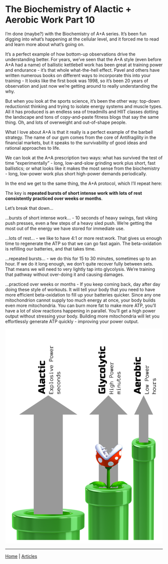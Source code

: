 # The Biochemistry of Alactic + Aerobic Work Part 10

I’m done (maybe?) with the Biochemistry of A+A series. It’s been fun digging into what’s happening at the cellular level, and it forced me to read and learn more about what’s going on.

It’s a perfect example of how bottom-up observations drive the understanding better. For years, we’ve seen that the A+A style (even before A+A had a name) of ballistic kettlebell work has been great at training power and endurance - it’s that whole what-the-hell effect. Pavel and others have written numerous books on different ways to incorporate this into your training - It looks like the first book was 1998, so it’s been 20 years of observation and just now we’re getting around to really understanding the why.

But when you look at the sports science, it’s been the other way: top-down reductionist thinking and trying to isolate energy systems and muscle types. All it has produced is an endless sea of treadmills and HIIT classes dotting the landscape and tons of copy-and-paste fitness blogs that say the same thing. Oh, and lots of overweight and out-of-shape people.

What I love about A+A is that it really is a perfect example of the barbell strategy. The name of our gym comes from the core of Antifragility in the financial markets, but it speaks to the survivability of good ideas and rational approaches to life.

We can look at the A+A prescription two ways: what has survived the test of time “experimentally” - long, low-and-slow grinding work plus short, fast ballistics; or what looks like it makes the most sense from the biochemistry - long, low-power work plus short high-power demands periodically.

In the end we get to the same thing, the A+A protocol, which I’ll repeat here:

The key is **repeated bursts of short intense work with lots of rest consistently practiced over weeks or months**.

Let’s break that down…

...bursts of short intense work... - 10 seconds of heavy swings, fast viking push presses, even a few steps of a heavy sled push. We’re getting the most out of the energy we have stored for immediate use.

...lots of rest... - we like to have 4:1 or more rest:work. That gives us enough time to regenerate the ATP so that we can go fast again. The beta-oxidation is refilling our batteries, and that takes time.

...repeated bursts... - we do this for 15 to 30 minutes, sometimes up to an hour. If we do it long enough, we don’t quite recover fully between sets. That means we will need to very lightly tap into glycolysis. We’re training that pathway without over-doing it and causing damages.

...practiced over weeks or months - If you keep coming back, day after day doing these style of workouts. It will tell your body that you need to have more efficient beta-oxidation to fill up your batteries quicker. Since any one mitochondrion cannot supply too much energy at once, your body builds even more mitochondria. You can burn more fat to make more ATP, you’ll have a lot of slow reactions happening in parallel. You’ll get a high power output without stressing your body. Building more mitochondria will let you effortlessly generate ATP quickly - improving your power output.

![EnergySystems-Mario.png](ebab66af-f77d-4f64-998f-b2fa56ede8ea_750x1023.png)

----

[Home](../../index.md) | [Articles](../../articles.md)